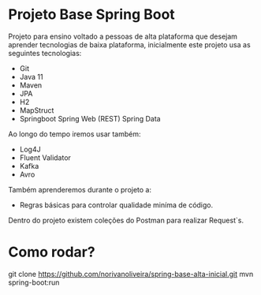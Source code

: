 # Projeto Base Spring Boot

Projeto para ensino voltado a pessoas de alta plataforma que desejam aprender tecnologias de baixa plataforma, inicialmente este projeto usa as seguintes tecnologias:

* Git
* Java 11
* Maven
* JPA
* H2
* MapStruct
* Springboot
    Spring Web (REST)
    Spring Data

Ao longo do tempo iremos usar também:

* Log4J
* Fluent Validator
* Kafka
* Avro

Também aprenderemos durante o projeto a:

* Regras básicas para controlar qualidade miníma de código.

Dentro do projeto existem coleções do Postman para realizar Request`s.

# Como rodar?

git clone https://github.com/norivanoliveira/spring-base-alta-inicial.git
mvn spring-boot:run